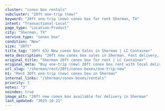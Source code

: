 ```yaml
---
cluster: "conex box rentals"
subcluster: "20ft one-trip (new)"
keyword: "20ft one-trip (new) conex box for rent Sherman, TX"
intent: "Transactional-Local"
page_type: "Location-Product"
city: "Sherman, TX"
service_type: "conex box"
condition: "New"
size: "20ft"
title_tag: "20ft 63z New conex box Sales in Sherman | LC Container"
meta_description: "20ft new conex box sales in Sherman. Fast delivery, competitive pricing. Serving conex boxes area. Quote ID: H46. Call (214) 524-4168 for your free quote today."
original_title: "Sherman 20ft conex box for rent | LC Container"
original_meta: "Buy one-trip (new) 20ft conex box rent with local delivery in Sherman, TX. LC Container — local Since 2003. Request a fast quote today."
url_slug: "/sherman/rent/20ft/conex-boxes/one-trip-new"
h1: "Rent 20ft one-trip (new) conex box in Sherman"
internal_links: "/sherman/conex-boxes/rentals"
priority: 3
notes: "3"
noindex: true
image_alt: "20ft new conex box available for delivery in Sherman"
last_updated: "2025-10-21"
---
```


<!-- TODO: Add unique city/inventory copy, images, and internal links here. -->
